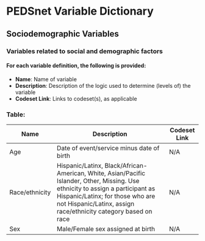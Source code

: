 # PEDSnet Variable Dictionary

## Sociodemographic Variables

### Variables related to social and demographic factors

#### For each variable definition, the following is provided:
* **Name**: Name of variable
* **Description**: Description of the logic used to determine (levels of) the variable
* **Codeset Link**: Links to codeset(s), as applicable

### Table:

| Name | Description | Codeset Link |
|------|-------------|--------------|
| Age  | Date of event/service minus date of birth | N/A |
| Race/ethnicity | Hispanic/Latinx, Black/African-American, White, Asian/Pacific Islander, Other, Missing. Use ethnicity to assign a participant as Hispanic/Latinx; for those who are not Hispanic/Latinx, assign race/ethnicity category based on race | N/A |
| Sex  | Male/Female sex assigned at birth | N/A |
